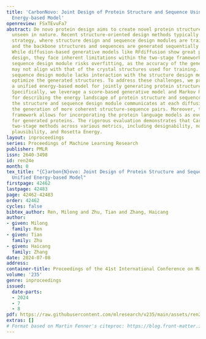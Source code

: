 ```yaml
---
title: 'CarbonNovo: Joint Design of Protein Structure and Sequence Using a Unified
  Energy-based Model'
openreview: FSxTEvuFa7
abstract: De novo protein design aims to create novel protein structures and sequences
  unseen in nature. Recent structure-oriented design methods typically employ a two-stage
  strategy, where structure design and sequence design modules are trained separately,
  and the backbone structures and sequences are generated sequentially in inference.
  While diffusion-based generative models like RFdiffusion show great promise in structure
  design, they face inherent limitations within the two-stage framework. First, the
  sequence design module risks overfitting, as the accuracy of the generated structures
  may not align with that of the crystal structures used for training. Second, the
  sequence design module lacks interaction with the structure design module to further
  optimize the generated structures. To address these challenges, we propose CarbonNovo,
  a unified energy-based model for jointly generating protein structure and sequence.
  Specifically, we leverage a score-based generative model and Markov Random Fields
  for describing the energy landscape of protein structure and sequence. In CarbonNovo,
  the structure and sequence design module communicates at each diffusion step, encouraging
  the generation of more coherent structure-sequence pairs. Moreover, the unified
  framework allows for incorporating the protein language models as evolutionary constraints
  for generated proteins. The rigorous evaluation demonstrates that CarbonNovo outperforms
  two-stage methods across various metrics, including designability, novelty, sequence
  plausibility, and Rosetta Energy.
layout: inproceedings
series: Proceedings of Machine Learning Research
publisher: PMLR
issn: 2640-3498
id: ren24e
month: 0
tex_title: "{C}arbon{N}ovo: Joint Design of Protein Structure and Sequence Using a
  Unified Energy-based Model"
firstpage: 42462
lastpage: 42483
page: 42462-42483
order: 42462
cycles: false
bibtex_author: Ren, Milong and Zhu, Tian and Zhang, Haicang
author:
- given: Milong
  family: Ren
- given: Tian
  family: Zhu
- given: Haicang
  family: Zhang
date: 2024-07-08
address:
container-title: Proceedings of the 41st International Conference on Machine Learning
volume: '235'
genre: inproceedings
issued:
  date-parts:
  - 2024
  - 7
  - 8
pdf: https://raw.githubusercontent.com/mlresearch/v235/main/assets/ren24e/ren24e.pdf
extras: []
# Format based on Martin Fenner's citeproc: https://blog.front-matter.io/posts/citeproc-yaml-for-bibliographies/
---
```

